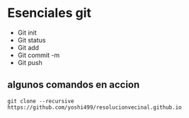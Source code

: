# Esenciales git

- Git init
- Git status
- Git add
- Git commit -m
- Git push

## algunos comandos en accion

```
git clone --recursive https://github.com/yoshi499/resolucionvecinal.github.io

```
